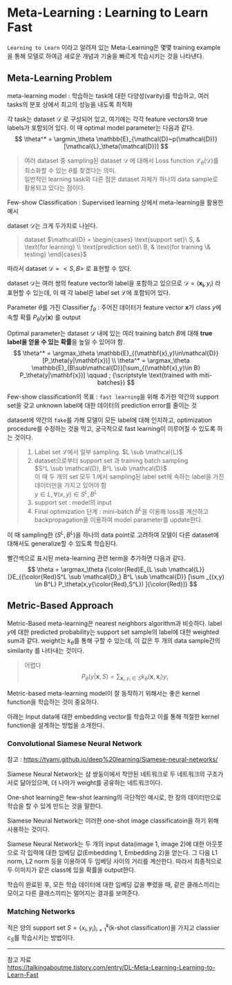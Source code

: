 # Meta-Learning : Learning to Learn Fast
`Learning to Learn` 이라고 알려져 있는 Meta-Learning은 몇몇 training example을 통해 모델로 하여금 새로운 개념과 기술을 빠르게 학습시키는 것을 나타낸다.

## Meta-Learning Problem
 meta-learning model : 학습하는 task에 대한 다양성(varity)를 학습하고, 여러 tasks의 분포 상에서 최고의 성능을 내도록 최적화 

각 task는 dataset $\mathcal{D}$ 로 구성되어 있고, 여기에는 각각 feature vectors와 true labels가 포함되어 있다. 이 때 optimal model parameter는 다음과 같다.
$$
\theta^* = \argmin_\theta \mathbb{E}_{\mathcal{D}~p(\mathcal{D})}[\mathcal{L}_\theta(\mathcal{D})]
$$
>  여러 dataset 중 sampling된 dataset $\mathcal{D}$ 에 대해서 Loss function $\mathcal{L}_\theta(\mathcal{D})$를 최소화할 수 있는 $\theta$를 찾겠다는 의미.   
> 일반적인 learning task와 다른 점은 dataset 자체가 하나의 data sample로 활용되고 있다는 점이다.

Few-show Classification : Supervised learning 상에서 meta-learning을 활용한 예시   

dataset $\mathcal{D}$는  크게 두가지로 나뉜다.    
> dataset $\mathcal{D} = \begin{cases}
\text{support set}\ S, & \text{for learning} \\
\text{prediction set}\ B, & \text{for training \& testing}
\end{cases}$ 

따라서 dataset $\mathcal{D} = <S,B>$ 로 표현할 수 있다.

dataset $\mathcal{D}$는 여러 쌍의 feature vector와 label을 포함하고 있으므로 $\mathcal{D} = {(\mathbf{x_i},y_i)}$ 라 표현할 수 있는데, 이 때 각 label은 label set $\mathcal{L}$에 포함되어 있다.

Parameter $\theta$를 가진 Classifier $f_\theta$ : 주어진 데이터가 feature vector $\mathbf{x}$가 class $y$에 속할 확률 $P_\theta(y|\mathbf{x})$ 를 output

Optimal parameter는 dataset $\mathcal{D}$ 내에 있는 여러 training batch $B$에 대해 **true label을 얻을 수 있는 확률**을 높일 수 있어야 함.
$$
\theta^* = \argmax_\theta \mathbb{E}_{(\mathbf{x},y)\in\mathcal{D}}[P_\theta(y|\mathbf{x})] \\
\theta^* = \argmax_\theta \mathbb{E}_{B\sub\mathcal{D}}[\sum_{(\mathbf{x},y)\in B} P_\theta(y|\mathbf{x})] \qquad ; {\scriptstyle \text{trained with miti-batches}}
$$ 

Few-show classification의 목표 : `fast learning`을 위해 추가한 약간의 support set을 갖고 unknown label에 대한 데이터의 prediction error를 줄이는 것

dataset에 약간의 `fake`를 가해 모델이 모든 label에 대해 인지하고, optimization procedure를 수정하는 것을 막고, 궁극적으로 fast learning이 이루어질 수 있도록 하는 것이다.

> 1. Label set $\mathcal{L}$에서 일부 sampling. $L \sub \mathcal{L}$
> 2. dataset으로부터 support set 과 training batch sampling    
> $S^L \sub \mathcal{D}, B^L \sub \mathcal{D}$   
> 이 때 두 개의 set 모두 1.에서 sampling된 label set에 속하는 label을 가진 데이터만을 가지고 있어야 함   
> $y \in L, \forall(x,y) \in S^L, B^L$   
> 3. support set : model의 input   
> 4. Final optimization 단계 : mini-batch $B^L$을 이용해 loss를 계산하고 backpropagation을 이용하여 model parameter를 update한다.

이 때 sampling한 $(S^L, B^L)$을 하나의 data point로 고려하여 모델이 다른 dataset에 대해서도 generalize할 수 있도록 학습된다.    

빨간색으로 표시된 meta-learning 관련 term을 추가하면 다음과 같다.
$$
\theta = \argmax_\theta {\color{Red}E_{L \sub \mathcal{L}}[}E_{{\color{Red}S^L \sub \mathcal{D},} B^L \sub \mathcal{D}} [\sum _{(x,y) \in B^L} P_\theta(x,y{\color{Red},S^L}) ]{\color{Red}]}
$$

## Metric-Based Approach
Metric-Based meta-learning은 nearest neighbors algorithm과 비슷하다.
label $y$에 대한 predicted probability는 support set sample의 label에 대한 weighted sum과 같다. weight는 $k_\theta$를 통해 구할 수 있는데, 이 값은 두 개의 data sample간의 similarity 를 나타내는 것이다.
> 어렵다
$$ 
P_\theta(y|\mathbf{x},S) = \sum_{\mathbf{x}_i,y_i\in S} k_\theta(\mathbf{x},\mathbf{x}_i)y_i
$$

Metric-based meta-learning model이 잘 동작하기 위해서는 좋은 kernel function을 학습하는 것이 중요하다.

아래는 Input data에 대한 embedding vector를 학습하고 이를 통해 적절한 kernel function을 설계하는 방법을 소개한다.

### Convolutional Siamese Neural Network

참고 : https://tyami.github.io/deep%20learning/Siamese-neural-networks/

Siamese Neural Network는 샴 쌍둥이에서 착안된 네트워크로 두 네트워크의 구조가 서로 닮아있으며, 더 나아가 weight를 공유하는 네트워크이다.

One-shot learning은 few-shot learning의 극단적인 예시로, 한 장의 데이터만으로 학습을 할 수 있게 만드는 것을 말한다.

Siamese Neural Network는 이러한 one-shot image classificatoin을 하기 위해 사용하는 것이다.

Siamese Neural Network는 두 개의 input data(image 1, image 2)에 대한 아웃풋으로 각 입력에 대한 임베딩 값(Embedding 1, Embedding 2)을 얻는다. 그 다음 L1 norm, L2 norm 등을 이용하여 두 임베딩 사이의 거리를 계산한다. 
따라서 최종적으로 두 이미지가 같은 class에 있을 확률을 output한다.

학습이 완료된 후, 모든 학습 데이터에 대한 임베딩 값을 뿌렸을 때, 같은 클래스끼리는 모이고 다른 클래스끼리는 멀어지는 결과를 보여준다.

### Matching Networks

적은 양의 support set $S = \{x_i, y_i\}^k_{i=1}$(k-shot classification)을 가지고 classiier $c_S$를 학습시키는 방법이다.



--- 
참고 자료   
https://talkingaboutme.tistory.com/entry/DL-Meta-Learning-Learning-to-Learn-Fast